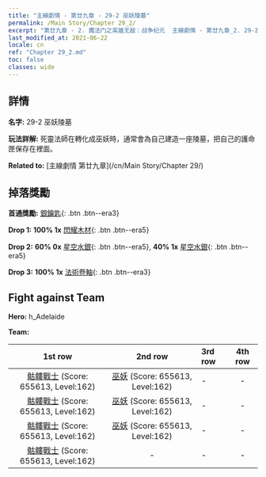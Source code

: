 ```yaml
---
title: "主線劇情 - 第廿九章 - 29-2 巫妖陵墓"
permalink: /Main Story/Chapter 29_2/
excerpt: "第廿九章 - 2. 魔法门之英雄无敌：战争纪元  主線劇情 - 第廿九章_2. 29-2 巫妖陵墓"
last_modified_at: 2021-06-22
locale: cn
ref: "Chapter 29_2.md"
toc: false
classes: wide
---
```


## 詳情

 **名字:** 29-2 巫妖陵墓

 **玩法詳解:** 死靈法師在轉化成巫妖時，通常會為自己建造一座陵墓，把自己的護命匣保存在裡面。

 **Related to:** [主線劇情 第廿九章](/cn/Main Story/Chapter 29/)

## 掉落獎勵

 **首通獎勵:** [銀鑰匙](/cn/Items/con_693/){: .btn .btn--era3}

 **Drop 1:** **100% 1x** [閃耀木材](/cn/Items/mat_97/){: .btn .btn--era5}

 **Drop 2:** **60% 0x** [星空水銀](/cn/Items/mat_91/){: .btn .btn--era5}, **40% 1x** [星空水銀](/cn/Items/mat_91/){: .btn .btn--era5}

 **Drop 3:** **100% 1x** [法術卷軸](/cn/Items/con_694/){: .btn .btn--era3}


## Fight against Team
 **Hero:** h_Adelaide

 **Team:**


  | 1st row | 2nd row | 3rd row | 4th row |
  |:----:|:----:|:----|:----:|
  | [骷髏戰士](/cn/units/Skeleton/) (Score: 655613, Level:162)  | [巫妖](/cn/units/Lich/) (Score: 655613, Level:162)  | - | - |
  | [骷髏戰士](/cn/units/Skeleton/) (Score: 655613, Level:162)  | [巫妖](/cn/units/Lich/) (Score: 655613, Level:162)  | - | - |
  | [骷髏戰士](/cn/units/Skeleton/) (Score: 655613, Level:162)  | [巫妖](/cn/units/Lich/) (Score: 655613, Level:162)  | - | - |
  | [骷髏戰士](/cn/units/Skeleton/) (Score: 655613, Level:162)  | - | - | - |


